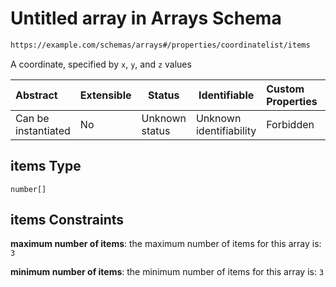 # Untitled array in Arrays Schema

```txt
https://example.com/schemas/arrays#/properties/coordinatelist/items
```

A coordinate, specified by `x`, `y`, and `z` values


| Abstract            | Extensible | Status         | Identifiable            | Custom Properties | Additional Properties | Access Restrictions | Defined In                                                                             |
| :------------------ | ---------- | -------------- | ----------------------- | :---------------- | --------------------- | ------------------- | -------------------------------------------------------------------------------------- |
| Can be instantiated | No         | Unknown status | Unknown identifiability | Forbidden         | Allowed               | none                | [arrays.schema.json\*](../generated-schemas/arrays.schema.json "open original schema") |

## items Type

`number[]`

## items Constraints

**maximum number of items**: the maximum number of items for this array is: `3`

**minimum number of items**: the minimum number of items for this array is: `3`
